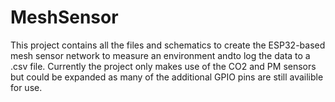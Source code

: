 # MeshSensor
This project contains all the files and schematics to create the ESP32-based mesh sensor network to measure an environment andto log the data to a .csv file. Currently the project only makes use of the CO2 and PM sensors but could be expanded as many of the additional GPIO pins are still availible for use.
